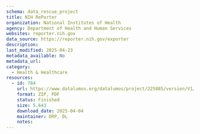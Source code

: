 ```yaml
---
schema: data_rescue_project 
title: NIH RePorter
organization: National Institutes of Health
agency: Department of Health and Human Services
websites: reporter.nih.gov
data_source: https://reporter.nih.gov/exporter
description: 
last_modified: 2025-04-23
metadata_available: No
metadata_url: 
category:
  - Health & Healthcare 
resources:
  - id: 784
    url: https://www.datalumos.org/datalumos/project/225885/version/V1/view
    format: ZIP, PDF
    status: Finished
    size: 5.643
    download_date: 2025-04-04
    maintainer: DRP, DL
    notes: 
---
```

